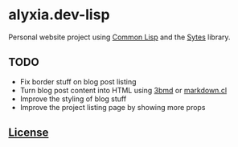 # alyxia.dev-lisp

Personal website project using [Common Lisp](https://common-lisp.net/) and the [Sytes](https://lisperator.net/sytes/) library.

## TODO

- Fix border stuff on blog post listing
- Turn blog post content into HTML using [3bmd](https://github.com/3b/3bmd) or [markdown.cl](https://github.com/orthecreedence/markdown.cl)
- Improve the styling of blog stuff
- Improve the project listing page by showing more props

## [License](./LICENSE)
